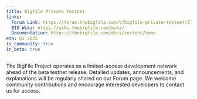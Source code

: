 ```yaml
---
title: BigFile Private Testnet
links:
  Forum Link: https://forum.thebigfile.com/t/bigfile-private-testnet/37
  BIG Wiki: https://wiki.thebigfile.com/wiki/
  Documentation: https://thebigfile.com/docs/current/home
eta: Q1 2025
is_community: true
in_beta: true
---
```


The BigFile Project operates as a limited-access development network ahead of the beta testnet release. Detailed updates, announcements, and explanations will be regularly shared on our Forum page. We welcome community contributions and encourage interested developers to contact us for access.
